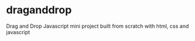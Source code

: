 # draganddrop
Drag and Drop Javascript mini project built from scratch with html, css and javascript
